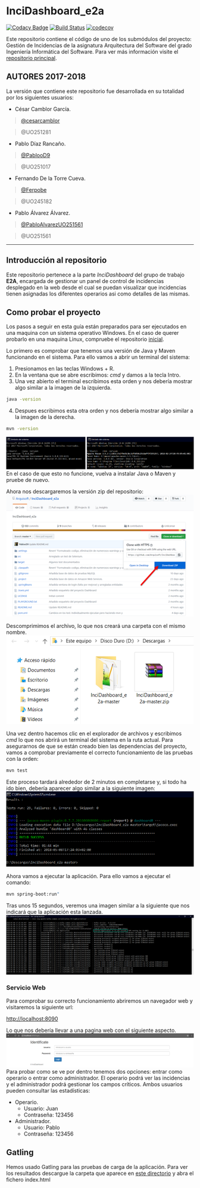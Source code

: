 # InciDashboard_e2a #

[![Codacy Badge](https://api.codacy.com/project/badge/Grade/5a963e9cc71c4f0c951250172abd6d15)](https://www.codacy.com/app/PablooD9/InciDashboard_e2a?utm_source=github.com&amp;utm_medium=referral&amp;utm_content=Arquisoft/InciDashboard_e2a&amp;utm_campaign=Badge_Grade)
[![Build Status](https://travis-ci.org/Arquisoft/InciDashboard_e2a.svg?branch=master)](https://travis-ci.org/Arquisoft/InciDashboard_e2a)
[![codecov](https://codecov.io/gh/Arquisoft/InciDashboard_e2a/branch/master/graph/badge.svg)](https://codecov.io/gh/Arquisoft/InciDashboard_e2a)

Este repositorio contiene el código de uno de los submódulos del proyecto: Gestión de Incidencias de la asignatura Arquitectura del Software del grado Ingeniería Informática del Software. Para ver más información visite el [repositorio principal](https://github.com/Arquisoft/inci_e2a).

## AUTORES 2017-2018 ##

La versión que contiene este repositorio fue desarrollada en su totalidad por los siguientes usuarios:
+ César Camblor García.
> [@cesarcamblor](https://github.com/cesarcamblor)

> @UO251281

+ Pablo Díaz Rancaño.
> [@PablooD9](https://github.com/PablooD9)

> @UO251017

+ Fernando De la Torre Cueva.
> [@Ferpobe](https://github.com/ferpobe)

> @UO245182

+ Pablo Álvarez Álvarez.
> [@PabloAlvarezUO251561](https://github.com/PabloAlvarezUO251561)

> @UO251561
- - - -

## Introducción al repositorio ##

Este repositorio pertenece a la parte *InciDashboard* del grupo de trabajo **E2A**, encargada de gestionar un panel de control de incidencias desplegado en la web desde el cual se puedan visualizar que incidencias tienen asignadas los diferentes operarios asi como detalles de las mismas.

## Como probar el proyecto ##
Los pasos a seguir en esta guía están preparados para ser ejecutados en una maquina con un sistema operativo Windows. En el caso de querer probarlo en una maquina Linux, compruebe el repositorio [inicial](https://github.com/Arquisoft/inci_e2a).

Lo primero es comprobar que tenemos una versión de Java y Maven funcionando en el sistema. Para ello vamos a abrir un terminal del sistema:
1.	Presionamos en las teclas Windows + R.
2.	En la ventana que se abre escribimos: *cmd* y damos a la tecla Intro.
3.	Una vez abierto el terminal escribimos esta orden y nos debería mostrar algo similar a la imagen de la izquierda.
```bash
java -version
```
4.	Despues escribimos esta otra orden y nos debería mostrar algo similar a la imagen de la derecha.
```bash
mvn -version
```
![versiones](https://github.com/Arquisoft/inci_e2a/blob/master/readme_imagenes/Version_Java_Maven.png)
En el caso de que esto no funcione, vuelva a instalar Java o Maven y pruebe de nuevo.

Ahora nos descargaremos la versión zip del repositorio:
![descargar_zip](https://github.com/Arquisoft/inci_e2a/blob/master/readme_imagenes/Descarga_Dashboard.png)

Descomprimimos el archivo, lo que nos creará una carpeta con el mismo nombre. 
![zip](https://github.com/Arquisoft/inci_e2a/blob/master/readme_imagenes/Zip_Dashboard.png)

Una vez dentro hacemos clic en el explorador de archivos y escribimos *cmd* lo que nos abrirá un terminal del sistema en la ruta actual.
Para asegurarnos de que se están creado bien las dependencias del proyecto, vamos a comprobar previamente el correcto funcionamiento de las pruebas con la orden:
```bash
mvn test
```
Este proceso tardará alrededor de 2 minutos en completarse y, si todo ha ido bien, debería aparecer algo similar a la siguiente imagen:
![test](https://github.com/Arquisoft/inci_e2a/blob/master/readme_imagenes/Test_Dashboard.png)

Ahora vamos a ejecutar la aplicación. Para ello vamos a ejecutar el comando:
```bash
mvn spring-boot:run"
```
Tras unos 15 segundos, veremos una imagen similar a la siguiente que nos indicará que la aplicación esta lanzada.
![ejecucion](https://github.com/Arquisoft/inci_e2a/blob/master/readme_imagenes/Ejecucion_Dashboard.png)

### Servicio Web ###
Para comprobar su correcto funcionamiento abriremos un navegador web y visitaremos la siguiente url:

[http://localhost:8090](http://localhost:8090)

Lo que nos debería llevar a una pagina web con el siguiente aspecto.
![funcionamiento](https://github.com/Arquisoft/inci_e2a/blob/master/readme_imagenes/Funcionamiento_Dashboard.png)
Para probar como se ve por dentro tenemos dos opciones: entrar como operario o entrar como administrador. El operario podrá ver las incidencias y el administrador podrá gestionar los campos críticos. Ambos usuarios pueden consultar las estadísticas:
* Operario.
    * Usuario: Juan
    * Contraseña: 123456
* Administrador. 
    * Usuario: Pablo
    * Contraseña: 123456

## Gatling ##
Hemos usado Gatling para las pruebas de carga de la aplicación. Para ver los resultados descargue la carpeta que aparece en [este directorio]( https://unioviedo-my.sharepoint.com/:f:/g/personal/uo251017_uniovi_es/Eq7YPC8qQaREqJ95vVEEEQoBHETV4_TOcZ3cyyUAmlfhkg?e=iVJfff) y abra el fichero index.html
